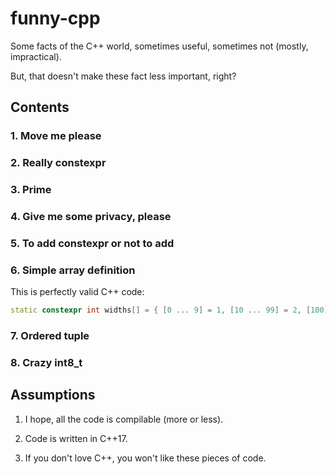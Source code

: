 # funny-cpp

Some facts of the C++ world, sometimes useful, sometimes not (mostly, impractical).

But, that doesn't make these fact less important, right?

## Contents

### 1. Move me please

### 2. Really constexpr

### 3. Prime

### 4. Give me some privacy, please

### 5. To add constexpr or not to add

### 6. Simple array definition

This is perfectly valid C++ code:

  ```c++
  static constexpr int widths[] = { [0 ... 9] = 1, [10 ... 99] = 2, [100] = 3 };
  ```

### 7. Ordered tuple

### 8. Crazy int8_t

## Assumptions

1. I hope, all the code is compilable (more or less).

2. Code is written in C++17.

3. If you don't love C++, you won't like these pieces of code.
